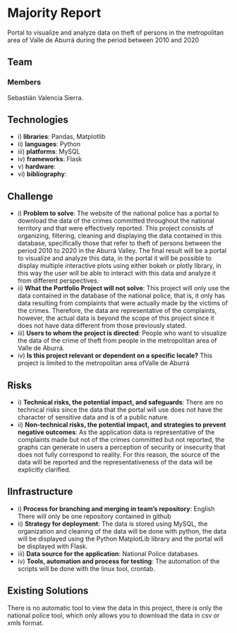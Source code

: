 # Majority Report

Portal to visualize and analyze data on theft of persons in the metropolitan area of ​​Valle de Aburrá during the period between 2010 and 2020

## Team

### Members

Sebastián Valencia Sierra.

## Technologies

* i) __libraries__: Pandas, Matplotlib
* ii) __languages__: Python
* iii) __platforms__: MySQL
* iv) __frameworks__: Flask
* v) __hardware__:
* vi) __bibliography__:

## Challenge

* i) __Problem to solve__: The website of the national police has a portal to download the data of the crimes committed throughout the national territory and that were effectively reported. This project consists of organizing, filtering, cleaning and displaying the data contained in this database, specifically those that refer to theft of persons between the period 2010 to 2020 in the Aburrá Valley. The final result will be a portal to visualize and analyze this data, in the portal it will be possible to display multiple interactive plots using either bokeh or plotly library, in this way the user will be able to interact with this data and analyze it from different perspectives.
* ii) __What the Portfolio Project will not solve__: This project will only use the data contained in the database of the national police, that is, it only has data resulting from complaints that were actually made by the victims of the crimes. Therefore, the data are representative of the complaints, however, the actual data is beyond the scope of this project since it does not have data different from those previously stated.
* iii) __Users to whom the project is directed__: People who want to visualize the data of the crime of theft from people in the metropolitan area of ​​Valle de Aburrá.
* iv) __Is this project relevant or dependent on a specific locale?__ This project is limited to the metropolitan area of ​​Valle de Aburrá

## Risks

* i) __Technical risks, the potential impact, and safeguards__: There are no technical risks since the data that the portal will use does not have the character of sensitive data and is of a public nature.
* ii) __Non-technical risks, the potential impact, and strategies to prevent negative outcomes__: As the application data is representative of the complaints made but not of the crimes committed but not reported, the graphs can generate in users a perception of security or insecurity that does not fully correspond to reality. For this reason, the source of the data will be reported and the representativeness of the data will be explicitly clarified.

## IInfrastructure

* i) __Process for branching and merging in team’s repository__: English
There will only be one repository contained in github
* ii) __Strategy for deployment__: The data is stored using MySQL, the organization and cleaning of the data will be done with python, the data will be displayed using the Python MatplotLib library and the portal will be displayed with Flask.
* iii) __Data source for the application__: National Police databases.
* iv) __Tools, automation and process for testing__: The automation of the scripts will be done with the linux tool, crontab.

## Existing Solutions

There is no automatic tool to view the data in this project, there is only the national police tool, which only allows you to download the data in csv or xmls format.
